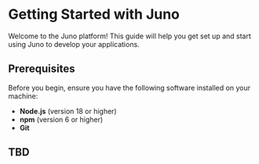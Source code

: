 # Getting Started with Juno

Welcome to the Juno platform! This guide will help you get set up and start using Juno to develop your applications.

## Prerequisites

Before you begin, ensure you have the following software installed on your machine:

- **Node.js** (version 18 or higher)
- **npm** (version 6 or higher)
- **Git**

## TBD
